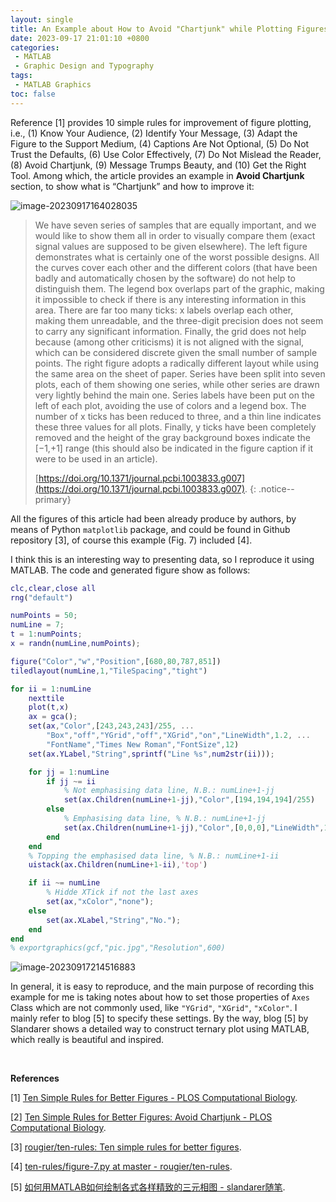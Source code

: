 ```yaml
---
layout: single
title: An Example about How to Avoid "Chartjunk" while Plotting Figures
date: 2023-09-17 21:01:10 +0800
categories:
 - MATLAB
 - Graphic Design and Typography
tags:
 - MATLAB Graphics
toc: false
---
```


Reference [1] provides 10 simple rules for improvement of figure plotting, i.e., (1) Know Your Audience, (2) Identify Your Message, (3) Adapt the Figure to the Support Medium, (4) Captions Are Not Optional, (5) Do Not Trust the Defaults, (6) Use Color Effectively, (7) Do Not Mislead the Reader, (8) Avoid Chartjunk, (9) Message Trumps Beauty, and (10) Get the Right Tool. Among which, the article provides an example in **Avoid Chartjunk** section, to show what is “Chartjunk” and how to improve it: 

<img src="https://raw.githubusercontent.com/Ma1017/blog-images/main/imgs/image-20230917164028035.png" alt="image-20230917164028035"  />

> We have seven series of samples that are equally important, and we would like to show them all in order to visually compare them (exact signal values are supposed to be given elsewhere). The left figure demonstrates what is certainly one of the worst possible designs. All the curves cover each other and the different colors (that have been badly and automatically chosen by the software) do not help to distinguish them. The legend box overlaps part of the graphic, making it impossible to check if there is any interesting information in this area. There are far too many ticks: x labels overlap each other, making them unreadable, and the three-digit precision does not seem to carry any significant information. Finally, the grid does not help because (among other criticisms) it is not aligned with the signal, which can be considered discrete given the small number of sample points. The right figure adopts a radically different layout while using the same area on the sheet of paper. Series have been split into seven plots, each of them showing one series, while other series are drawn very lightly behind the main one. Series labels have been put on the left of each plot, avoiding the use of colors and a legend box. The number of x ticks has been reduced to three, and a thin line indicates these three values for all plots. Finally, y ticks have been completely removed and the height of the gray background boxes indicate the [−1,+1] range (this should also be indicated in the figure caption if it were to be used in an article).
>
> [https://doi.org/10.1371/journal.pcbi.1003833.g007](https://doi.org/10.1371/journal.pcbi.1003833.g007).
> {: .notice--primary}

All the figures of this article had been already produce by authors, by means of Python `matplotlib` package, and could be found in Github repository [3], of course this example (Fig. 7) included [4]. 

I think this is an interesting way to presenting data, so I reproduce it using MATLAB. The code and generated figure show as follows:

```matlab
clc,clear,close all
rng("default")

numPoints = 50;
numLine = 7;
t = 1:numPoints;
x = randn(numLine,numPoints);

figure("Color","w","Position",[680,80,787,851])
tiledlayout(numLine,1,"TileSpacing","tight")

for ii = 1:numLine
    nexttile
    plot(t,x)
    ax = gca();
    set(ax,"Color",[243,243,243]/255, ...
        "Box","off","YGrid","off","XGrid","on","LineWidth",1.2, ...
        "FontName","Times New Roman","FontSize",12)
    set(ax.YLabel,"String",sprintf("Line %s",num2str(ii)));

    for jj = 1:numLine
        if jj ~= ii
        	% Not emphasising data line, N.B.: numLine+1-jj
            set(ax.Children(numLine+1-jj),"Color",[194,194,194]/255) 
        else
        	% Emphasising data line, % N.B.: numLine+1-jj
            set(ax.Children(numLine+1-jj),"Color",[0,0,0],"LineWidth",1.5); 
        end
    end
    % Topping the emphasised data line, % N.B.: numLine+1-ii
    uistack(ax.Children(numLine+1-ii),'top') 

    if ii ~= numLine
    	% Hidde XTick if not the last axes
        set(ax,"xColor","none");
    else
        set(ax.XLabel,"String","No.");
    end
end
% exportgraphics(gcf,"pic.jpg","Resolution",600)
```

![image-20230917214516883](https://raw.githubusercontent.com/Ma1017/blog-images/main/imgs/image-20230917214516883.png)

In general, it is easy to reproduce, and the main purpose of recording this example for me is taking notes about how to set those properties of `Axes` Class which are not commonly used, like `"YGrid"`, `"XGrid"`, `"xColor"`. I mainly refer to blog [5] to specify these settings. By the way, blog [5] by Slandarer shows a detailed way to construct ternary plot using MATLAB, which really is beautiful and inspired.

<br>

**References**

[1] [Ten Simple Rules for Better Figures - PLOS Computational Biology](https://journals.plos.org/ploscompbiol/article?id=10.1371/journal.pcbi.1003833).

[2] [Ten Simple Rules for Better Figures: Avoid Chartjunk - PLOS Computational Biology](https://journals.plos.org/ploscompbiol/article/figure?id=10.1371/journal.pcbi.1003833.g007).

[3] [rougier/ten-rules: Ten simple rules for better figures](https://github.com/rougier/ten-rules).

[4] [ten-rules/figure-7.py at master - rougier/ten-rules](https://github.com/rougier/ten-rules/blob/master/figure-7.py).

[5] [如何用MATLAB如何绘制各式各样精致的三元相图 - slandarer随笔](https://mp.weixin.qq.com/s/o_QssyQ1Jd3Mbm6o1XgpUw).
